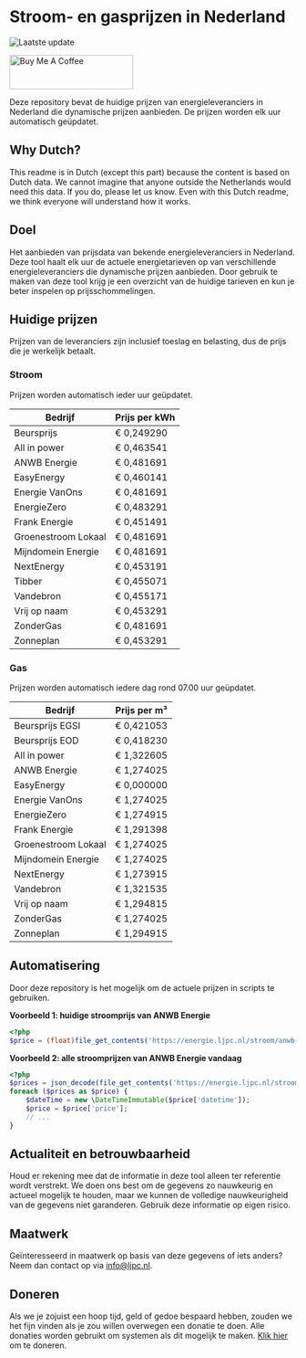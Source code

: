 # Stroom- en gasprijzen in Nederland

![Laatste update](https://img.shields.io/badge/laatste%20update-2024--12--13%2016%3A00%20CET-brightgreen)

<a href="https://www.buymeacoffee.com/Lars-" target="_blank"><img src="https://cdn.buymeacoffee.com/buttons/v2/default-orange.png" alt="Buy Me A Coffee" height="60" style="height: 60px !important;width: 217px !important;" ></a>

Deze repository bevat de huidige prijzen van energieleveranciers in Nederland die dynamische prijzen aanbieden. De prijzen worden elk uur automatisch geüpdatet.

## Why Dutch?

This readme is in Dutch (except this part) because the content is based on Dutch data. We cannot imagine that anyone outside the Netherlands would need this data. If you do, please let us know. Even with this Dutch readme, we think
everyone will understand how it works.

## Doel

Het aanbieden van prijsdata van bekende energieleveranciers in Nederland. Deze tool haalt elk uur de actuele energietarieven op van verschillende energieleveranciers die dynamische prijzen aanbieden. Door gebruik te maken van deze tool
krijg je een overzicht van de huidige tarieven en kun je beter inspelen op prijsschommelingen.

## Huidige prijzen

Prijzen van de leveranciers zijn inclusief toeslag en belasting, dus de prijs die je werkelijk betaalt.

### Stroom

Prijzen worden automatisch ieder uur geüpdatet.

 Bedrijf | Prijs per kWh 
---------|---------------
Beursprijs | € 0,249290
All in power | € 0,463541
ANWB Energie | € 0,481691
EasyEnergy | € 0,460141
Energie VanOns | € 0,481691
EnergieZero | € 0,483291
Frank Energie | € 0,451491
Groenestroom Lokaal | € 0,481691
Mijndomein Energie | € 0,481691
NextEnergy | € 0,453191
Tibber | € 0,455071
Vandebron | € 0,455171
Vrij op naam | € 0,453291
ZonderGas | € 0,481691
Zonneplan | € 0,453291


### Gas

Prijzen worden automatisch iedere dag rond 07.00 uur geüpdatet.

 Bedrijf | Prijs per m³ 
---------|--------------
Beursprijs EGSI | € 0,421053
Beursprijs EOD | € 0,418230
All in power | € 1,322605
ANWB Energie | € 1,274025
EasyEnergy | € 0,000000
Energie VanOns | € 1,274025
EnergieZero | € 1,274915
Frank Energie | € 1,291398
Groenestroom Lokaal | € 1,274025
Mijndomein Energie | € 1,274025
NextEnergy | € 1,273915
Vandebron | € 1,321535
Vrij op naam | € 1,294815
ZonderGas | € 1,274025
Zonneplan | € 1,294915


## Automatisering

Door deze repository is het mogelijk om de actuele prijzen in scripts te gebruiken.

**Voorbeeld 1: huidige stroomprijs van ANWB Energie**

```php
<?php
$price = (float)file_get_contents('https://energie.ljpc.nl/stroom/anwb-energie-nu.txt');

```

**Voorbeeld 2: alle stroomprijzen van ANWB Energie vandaag**

```php
<?php
$prices = json_decode(file_get_contents('https://energie.ljpc.nl/stroom/all-in-power-vandaag.json'),true);
foreach ($prices as $price) {
    $dateTime = new \DateTimeImmutable($price['datetime']);
    $price = $price['price'];
    // ...
}
```

## Actualiteit en betrouwbaarheid

Houd er rekening mee dat de informatie in deze tool alleen ter referentie wordt verstrekt. We doen ons best om de gegevens zo nauwkeurig en actueel mogelijk te houden, maar we kunnen de volledige nauwkeurigheid van de gegevens niet
garanderen. Gebruik deze informatie op eigen risico.

## Maatwerk

Geïnteresseerd in maatwerk op basis van deze gegevens of iets anders? Neem dan contact op
via [info@ljpc.nl](mailto:info@ljpc.nl?subject=Energie%20prijzen).

## Doneren

Als we je zojuist een hoop tijd, geld of gedoe bespaard hebben, zouden we het fijn vinden als je zou willen overwegen een
donatie te doen. Alle donaties worden gebruikt om systemen als dit mogelijk te
maken. [Klik hier](https://www.buymeacoffee.com/Lars-) om te doneren.
